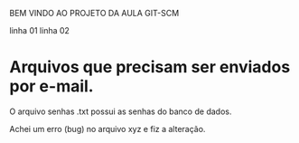 BEM VINDO AO PROJETO DA AULA GIT-SCM


linha 01
linha 02

Arquivos que precisam ser enviados por e-mail.
================================================
O arquivo senhas .txt possui as senhas do banco de dados.

Achei um erro (bug) no arquivo xyz e fiz a alteração.
